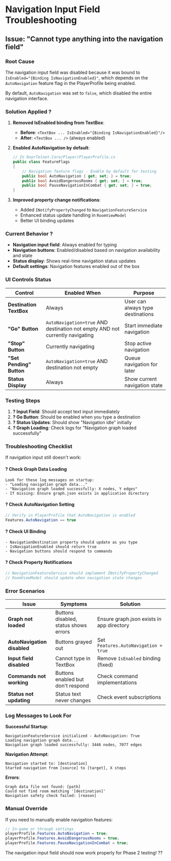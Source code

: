 # Navigation Input Field Troubleshooting

## Issue: "Cannot type anything into the navigation field"

### Root Cause
The navigation input field was disabled because it was bound to `IsEnabled="{Binding IsNavigationEnabled}"`, which depends on the `AutoNavigation` feature flag in the PlayerProfile being enabled.

By default, `AutoNavigation` was set to `false`, which disabled the entire navigation interface.

### Solution Applied ?

1. **Removed IsEnabled binding from TextBox**:
   - **Before**: `<TextBox ... IsEnabled="{Binding IsNavigationEnabled}"/>`
   - **After**: `<TextBox ... />` (always enabled)

2. **Enabled AutoNavigation by default**:
   ```csharp
   // In DoorTelnet.Core/Player/PlayerProfile.cs
   public class FeatureFlags
   {
       // Navigation feature flags - Enable by default for testing
       public bool AutoNavigation { get; set; } = true;
       public bool AvoidDangerousRooms { get; set; } = true;
       public bool PauseNavigationInCombat { get; set; } = true;
   }
   ```

3. **Improved property change notifications**:
   - Added `INotifyPropertyChanged` to `NavigationFeatureService`
   - Enhanced status update handling in `RoomViewModel`
   - Better UI binding updates

### Current Behavior ?

- **Navigation input field**: Always enabled for typing
- **Navigation buttons**: Enabled/disabled based on navigation availability and state
- **Status display**: Shows real-time navigation status updates
- **Default settings**: Navigation features enabled out of the box

### UI Controls Status

| Control | Enabled When | Purpose |
|---------|-------------|---------|
| **Destination TextBox** | Always | User can always type destinations |
| **"Go" Button** | `AutoNavigation=true` AND destination not empty AND not currently navigating | Start immediate navigation |
| **"Stop" Button** | Currently navigating | Stop active navigation |
| **"Set Pending" Button** | `AutoNavigation=true` AND destination not empty | Queue navigation for later |
| **Status Display** | Always | Show current navigation state |

### Testing Steps

1. **? Input Field**: Should accept text input immediately
2. **? Go Button**: Should be enabled when you type a destination
3. **? Status Updates**: Should show "Navigation idle" initially
4. **? Graph Loading**: Check logs for "Navigation graph loaded successfully"

### Troubleshooting Checklist

If navigation input still doesn't work:

#### ? Check Graph Data Loading
```
Look for these log messages on startup:
- "Loading navigation graph data..."
- "Navigation graph loaded successfully: X nodes, Y edges"
- If missing: Ensure graph.json exists in application directory
```

#### ? Check AutoNavigation Setting
```csharp
// Verify in PlayerProfile that AutoNavigation is enabled
Features.AutoNavigation == true
```

#### ? Check UI Binding
```
- NavigationDestination property should update as you type
- IsNavigationEnabled should return true
- Navigation buttons should respond to commands
```

#### ? Check Property Notifications
```csharp
// NavigationFeatureService should implement INotifyPropertyChanged
// RoomViewModel should update when navigation state changes
```

### Error Scenarios

| Issue | Symptoms | Solution |
|-------|----------|----------|
| **Graph not loaded** | Buttons disabled, status shows errors | Ensure graph.json exists in app directory |
| **AutoNavigation disabled** | Buttons grayed out | Set `Features.AutoNavigation = true` |
| **Input field disabled** | Cannot type in TextBox | Remove `IsEnabled` binding (fixed) |
| **Commands not working** | Buttons enabled but don't respond | Check command implementations |
| **Status not updating** | Status text never changes | Check event subscriptions |

### Log Messages to Look For

**Successful Startup**:
```
NavigationFeatureService initialized - AutoNavigation: True
Loading navigation graph data...
Navigation graph loaded successfully: 3446 nodes, 7077 edges
```

**Navigation Attempt**:
```
Navigation started to: [destination]
Started navigation from [source] to [target], X steps
```

**Errors**:
```
Graph data file not found: [path]
Could not find room matching '[destination]'
Navigation safety check failed: [reason]
```

### Manual Override

If you need to manually enable navigation features:

```csharp
// In-game or through settings
playerProfile.Features.AutoNavigation = true;
playerProfile.Features.AvoidDangerousRooms = true;
playerProfile.Features.PauseNavigationInCombat = true;
```

The navigation input field should now work properly for Phase 2 testing! ??